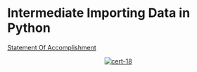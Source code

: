 # Intermediate Importing Data in Python

[Statement Of Accomplishment]()

 <p align='center'>
  <a href="#">
    <img src='' alt="cert-18">
  </a>
</p>
